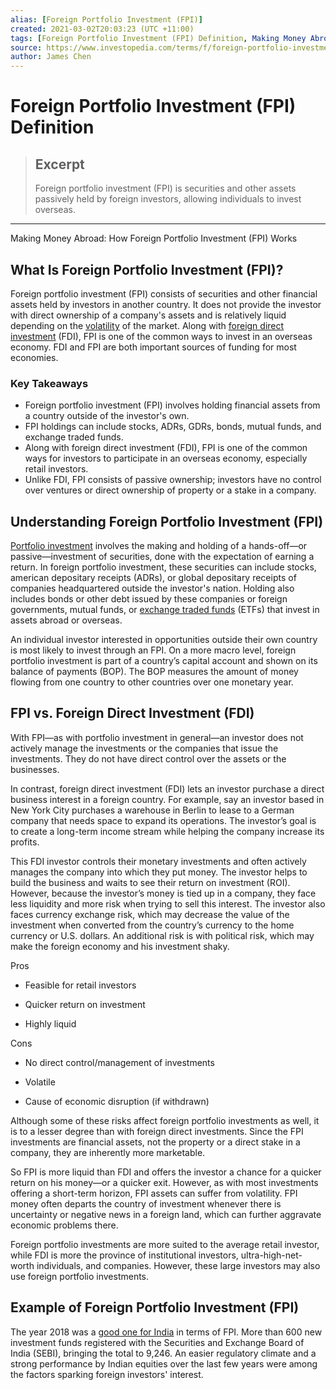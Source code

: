 ```yaml
---
alias: [Foreign Portfolio Investment (FPI)]
created: 2021-03-02T20:03:23 (UTC +11:00)
tags: [Foreign Portfolio Investment (FPI) Definition, Making Money Abroad: How Foreign Portfolio Investment (FPI) Works]
source: https://www.investopedia.com/terms/f/foreign-portfolio-investment-fpi.asp
author: James Chen
---
```


# Foreign Portfolio Investment (FPI) Definition

> ## Excerpt
> Foreign portfolio investment (FPI) is securities and other assets passively held by foreign investors, allowing individuals to invest overseas.

---

Making Money Abroad: How Foreign Portfolio Investment (FPI) Works
## What Is Foreign Portfolio Investment (FPI)?

Foreign portfolio investment (FPI) consists of securities and other financial assets held by investors in another country. It does not provide the investor with direct ownership of a company's assets and is relatively liquid depending on the [volatility](https://www.investopedia.com/terms/v/volatility.asp) of the market. Along with [foreign direct investment](https://www.investopedia.com/terms/f/fdi.asp) (FDI), FPI is one of the common ways to invest in an overseas economy. FDI and FPI are both important sources of funding for most economies.

### Key Takeaways

-   Foreign portfolio investment (FPI) involves holding financial assets from a country outside of the investor's own.
-   FPI holdings can include stocks, ADRs, GDRs, bonds, mutual funds, and exchange traded funds.
-   Along with foreign direct investment (FDI), FPI is one of the common ways for investors to participate in an overseas economy, especially retail investors.
-   Unlike FDI, FPI consists of passive ownership; investors have no control over ventures or direct ownership of property or a stake in a company.

## Understanding Foreign Portfolio Investment (FPI)

[Portfolio investment](https://www.investopedia.com/terms/p/portfolio-investment.asp) involves the making and holding of a hands-off—or passive—investment of securities, done with the expectation of earning a return. In foreign portfolio investment, these securities can include stocks, american depositary receipts (ADRs), or global depositary receipts of companies headquartered outside the investor's nation. Holding also includes bonds or other debt issued by these companies or foreign governments, mutual funds, or [exchange traded funds](https://www.investopedia.com/terms/e/etf.asp) (ETFs) that invest in assets abroad or overseas.

An individual investor interested in opportunities outside their own country is most likely to invest through an FPI. On a more macro level, foreign portfolio investment is part of a country’s capital account and shown on its balance of payments (BOP). The BOP measures the amount of money flowing from one country to other countries over one monetary year.

## FPI vs. Foreign Direct Investment (FDI)

With FPI—as with portfolio investment in general—an investor does not actively manage the investments or the companies that issue the investments. They do not have direct control over the assets or the businesses.

In contrast, foreign direct investment (FDI) lets an investor purchase a direct business interest in a foreign country. For example, say an investor based in New York City purchases a warehouse in Berlin to lease to a German company that needs space to expand its operations. The investor’s goal is to create a long-term income stream while helping the company increase its profits.

This FDI investor controls their monetary investments and often actively manages the company into which they put money. The investor helps to build the business and waits to see their return on investment (ROI). However, because the investor’s money is tied up in a company, they face less liquidity and more risk when trying to sell this interest. The investor also faces currency exchange risk, which may decrease the value of the investment when converted from the country’s currency to the home currency or U.S. dollars. An additional risk is with political risk, which may make the foreign economy and his investment shaky.

Pros

-   Feasible for retail investors
    
-   Quicker return on investment
    
-   Highly liquid
    

Cons

-   No direct control/management of investments
    
-   Volatile
    
-   Cause of economic disruption (if withdrawn)
    

Although some of these risks affect foreign portfolio investments as well, it is to a lesser degree than with foreign direct investments. Since the FPI investments are financial assets, not the property or a direct stake in a company, they are inherently more marketable.

So FPI is more liquid than FDI and offers the investor a chance for a quicker return on his money—or a quicker exit. However, as with most investments offering a short-term horizon, FPI assets can suffer from volatility. FPI money often departs the country of investment whenever there is uncertainty or negative news in a foreign land, which can further aggravate economic problems there.

Foreign portfolio investments are more suited to the average retail investor, while FDI is more the province of institutional investors, ultra-high-net-worth individuals, and companies. However, these large investors may also use foreign portfolio investments.

## Example of Foreign Portfolio Investment (FPI)

The year 2018 was a [good one for India](https://economictimes.indiatimes.com/markets/stocks/news/2018-witnesses-highest-fpi-registrations-in-four-years/articleshow/67278380.cms) in terms of FPI. More than 600 new investment funds registered with the Securities and Exchange Board of India (SEBI), bringing the total to 9,246. An easier regulatory climate and a strong performance by Indian equities over the last few years were among the factors sparking foreign investors' interest.
